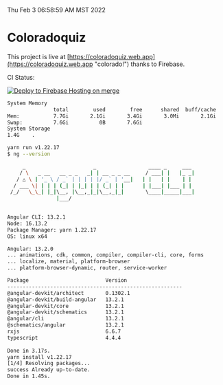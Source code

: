 Thu Feb  3 06:58:59 AM MST 2022

# Coloradoquiz


This project is live at [https://coloradoquiz.web.app](https://coloradoquiz.web.app "colorado!") thanks to Firebase.

CI Status: 

[![Deploy to Firebase Hosting on merge](https://github.com/teamkushal/coloradoquiz/actions/workflows/firebase-hosting-merge.yml/badge.svg)](https://github.com/teamkushal/coloradoquiz/actions/workflows/firebase-hosting-merge.yml)

```bash
System Memory
               total        used        free      shared  buff/cache   available
Mem:           7.7Gi       2.1Gi       3.4Gi       3.0Mi       2.1Gi       5.3Gi
Swap:          7.6Gi          0B       7.6Gi
System Storage
1.4G	.
```
```bash
yarn run v1.22.17
$ ng --version

     _                      _                 ____ _     ___
    / \   _ __   __ _ _   _| | __ _ _ __     / ___| |   |_ _|
   / △ \ | '_ \ / _` | | | | |/ _` | '__|   | |   | |    | |
  / ___ \| | | | (_| | |_| | | (_| | |      | |___| |___ | |
 /_/   \_\_| |_|\__, |\__,_|_|\__,_|_|       \____|_____|___|
                |___/
    

Angular CLI: 13.2.1
Node: 16.13.2
Package Manager: yarn 1.22.17
OS: linux x64

Angular: 13.2.0
... animations, cdk, common, compiler, compiler-cli, core, forms
... localize, material, platform-browser
... platform-browser-dynamic, router, service-worker

Package                         Version
---------------------------------------------------------
@angular-devkit/architect       0.1302.1
@angular-devkit/build-angular   13.2.1
@angular-devkit/core            13.2.1
@angular-devkit/schematics      13.2.1
@angular/cli                    13.2.1
@schematics/angular             13.2.1
rxjs                            6.6.7
typescript                      4.4.4
    
Done in 3.17s.
yarn install v1.22.17
[1/4] Resolving packages...
success Already up-to-date.
Done in 1.45s.
```
```bash
